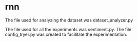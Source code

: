 # rnn

The file used for analyzing the dataset was dataset_analyzer.py 

The file used for all the experiments was sentiment.py. The file config_tryer.py was created to facilitate the experimentation.
